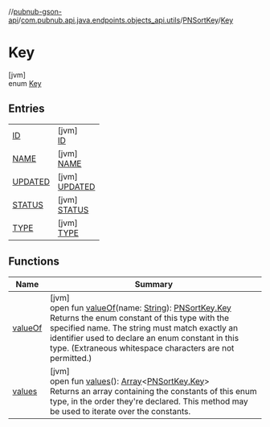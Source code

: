 //[pubnub-gson-api](../../../../index.md)/[com.pubnub.api.java.endpoints.objects_api.utils](../../index.md)/[PNSortKey](../index.md)/[Key](index.md)

# Key

[jvm]\
enum [Key](index.md)

## Entries

| | |
|---|---|
| [ID](-i-d/index.md) | [jvm]<br>[ID](-i-d/index.md) |
| [NAME](-n-a-m-e/index.md) | [jvm]<br>[NAME](-n-a-m-e/index.md) |
| [UPDATED](-u-p-d-a-t-e-d/index.md) | [jvm]<br>[UPDATED](-u-p-d-a-t-e-d/index.md) |
| [STATUS](-s-t-a-t-u-s/index.md) | [jvm]<br>[STATUS](-s-t-a-t-u-s/index.md) |
| [TYPE](-t-y-p-e/index.md) | [jvm]<br>[TYPE](-t-y-p-e/index.md) |

## Functions

| Name | Summary |
|---|---|
| [valueOf](value-of.md) | [jvm]<br>open fun [valueOf](value-of.md)(name: [String](https://docs.oracle.com/javase/8/docs/api/java/lang/String.html)): [PNSortKey.Key](index.md)<br>Returns the enum constant of this type with the specified name. The string must match exactly an identifier used to declare an enum constant in this type. (Extraneous whitespace characters are not permitted.) |
| [values](values.md) | [jvm]<br>open fun [values](values.md)(): [Array](https://kotlinlang.org/api/core/kotlin-stdlib/kotlin/-array/index.html)&lt;[PNSortKey.Key](index.md)&gt;<br>Returns an array containing the constants of this enum type, in the order they're declared. This method may be used to iterate over the constants. |
